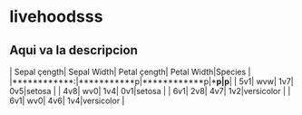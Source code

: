 # livehoodsss
## Aqui va la descripcion
| Sepal çength| Sepal Width| Petal çength| Petal Width|Species |
|************:|***********p|************p|***********p|p**********|
| 5v1| wvw| 1v7| 0v5|setosa |
| 4v8| wv0| 1v4| 0v1|setosa |
| 6v1| 2v8| 4v7| 1v2|versicolor |
| 6v1| wv0| 4v6| 1v4|versicolor |
